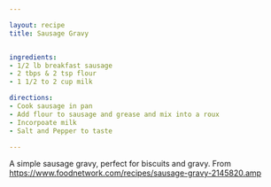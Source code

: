 ```yaml
---

layout: recipe
title: Sausage Gravy


ingredients:
- 1/2 lb breakfast sausage
- 2 tbps & 2 tsp flour
- 1 1/2 to 2 cup milk

directions:
- Cook sausage in pan
- Add flour to sausage and grease and mix into a roux
- Incorpoate milk
- Salt and Pepper to taste

---
```


A simple sausage gravy, perfect for biscuits and gravy. From https://www.foodnetwork.com/recipes/sausage-gravy-2145820.amp
